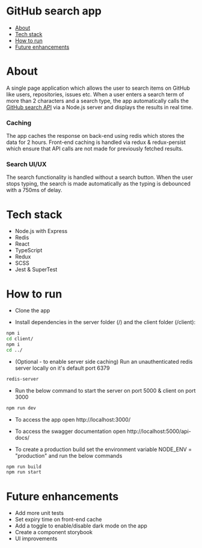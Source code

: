 # GitHub search app

- [About](#about)
- [Tech stack](#tech-stack)
- [How to run](#how-to-run)
- [Future enhancements](#future-enhancements)

# About

A single page application which allows the user to search items on GitHub like users, repositories, issues etc. When a user enters a search term of more than 2
characters and a search type, the app automatically calls the [GitHub search API](https://docs.github.com/en/rest/reference/search) via a Node.js server and
displays the results in real time.

### Caching

The app caches the response on back-end using redis which stores the data for 2 hours. Front-end caching is handled via redux & redux-persist which ensure that
API calls are not made for previously fetched results.

### Search UI/UX

The search functionality is handled without a search button. When the user stops typing, the search is made automatically as the typing is debounced with a 750ms of delay.

# Tech stack

- Node.js with Express
- Redis
- React
- TypeScript
- Redux
- SCSS
- Jest & SuperTest

# How to run

- Clone the app

- Install dependencies in the server folder (/) and the client folder (/client):

```sh
npm i
cd client/
npm i
cd ../
```

- (Optional - to enable server side caching) Run an unauthenticated redis server locally on it's default port 6379

```sh
redis-server
```

- Run the below command to start the server on port 5000 & client on port 3000

```sh
npm run dev
```

- To access the app open http://localhost:3000/

- To access the swagger documentation open http://localhost:5000/api-docs/

- To create a production build set the environment variable NODE_ENV = "production" and run the below commands

```sh
npm run build
npm run start
```

# Future enhancements

- Add more unit tests
- Set expiry time on front-end cache
- Add a toggle to enable/disable dark mode on the app
- Create a component storybook
- UI improvements
